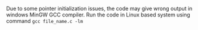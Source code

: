 Due to some pointer initialization issues, the code may give wrong output in windows MinGW GCC compiler.
Run the code in Linux based system using command `gcc file_name.c -lm`